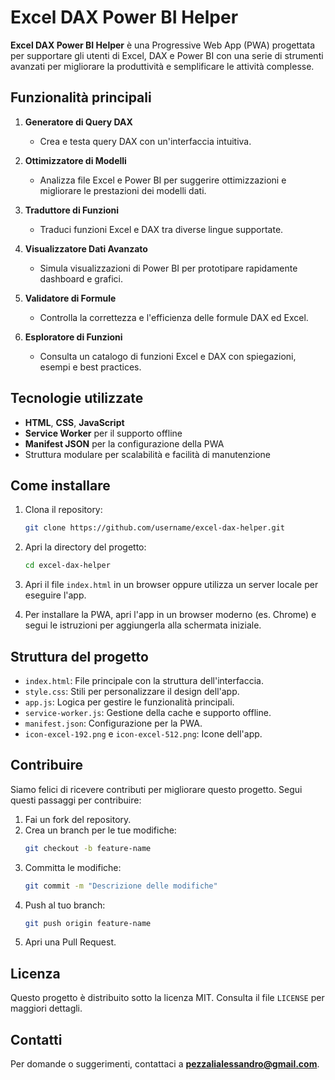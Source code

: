 # Excel DAX Power BI Helper

**Excel DAX Power BI Helper** è una Progressive Web App (PWA) progettata per supportare gli utenti di Excel, DAX e Power BI con una serie di strumenti avanzati per migliorare la produttività e semplificare le attività complesse.

## Funzionalità principali

1. **Generatore di Query DAX**
   - Crea e testa query DAX con un'interfaccia intuitiva.

2. **Ottimizzatore di Modelli**
   - Analizza file Excel e Power BI per suggerire ottimizzazioni e migliorare le prestazioni dei modelli dati.

3. **Traduttore di Funzioni**
   - Traduci funzioni Excel e DAX tra diverse lingue supportate.

4. **Visualizzatore Dati Avanzato**
   - Simula visualizzazioni di Power BI per prototipare rapidamente dashboard e grafici.

5. **Validatore di Formule**
   - Controlla la correttezza e l'efficienza delle formule DAX ed Excel.

6. **Esploratore di Funzioni**
   - Consulta un catalogo di funzioni Excel e DAX con spiegazioni, esempi e best practices.

## Tecnologie utilizzate

- **HTML**, **CSS**, **JavaScript**
- **Service Worker** per il supporto offline
- **Manifest JSON** per la configurazione della PWA
- Struttura modulare per scalabilità e facilità di manutenzione

## Come installare

1. Clona il repository:
   ```bash
   git clone https://github.com/username/excel-dax-helper.git
   ```

2. Apri la directory del progetto:
   ```bash
   cd excel-dax-helper
   ```

3. Apri il file `index.html` in un browser oppure utilizza un server locale per eseguire l'app.

4. Per installare la PWA, apri l'app in un browser moderno (es. Chrome) e segui le istruzioni per aggiungerla alla schermata iniziale.

## Struttura del progetto

- `index.html`: File principale con la struttura dell'interfaccia.
- `style.css`: Stili per personalizzare il design dell'app.
- `app.js`: Logica per gestire le funzionalità principali.
- `service-worker.js`: Gestione della cache e supporto offline.
- `manifest.json`: Configurazione per la PWA.
- `icon-excel-192.png` e `icon-excel-512.png`: Icone dell'app.

## Contribuire

Siamo felici di ricevere contributi per migliorare questo progetto. Segui questi passaggi per contribuire:

1. Fai un fork del repository.
2. Crea un branch per le tue modifiche:
   ```bash
   git checkout -b feature-name
   ```
3. Committa le modifiche:
   ```bash
   git commit -m "Descrizione delle modifiche"
   ```
4. Push al tuo branch:
   ```bash
   git push origin feature-name
   ```
5. Apri una Pull Request.

## Licenza

Questo progetto è distribuito sotto la licenza MIT. Consulta il file `LICENSE` per maggiori dettagli.

## Contatti

Per domande o suggerimenti, contattaci a **pezzalialessandro@gmail.com**.
